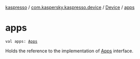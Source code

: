 [kaspresso](../../index.md) / [com.kaspersky.kaspresso.device](../index.md) / [Device](index.md) / [apps](./apps.md)

# apps

`val apps: `[`Apps`](../../com.kaspersky.kaspresso.device.apps/-apps/index.md)

Holds the reference to the implementation of [Apps](../../com.kaspersky.kaspresso.device.apps/-apps/index.md) interface.

